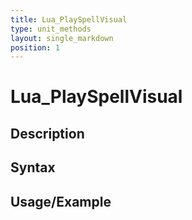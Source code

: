 ```yaml
---
title: Lua_PlaySpellVisual
type: unit_methods
layout: single_markdown
position: 1
---
```


# Lua_PlaySpellVisual

## Description

## Syntax

## Usage/Example


